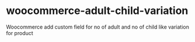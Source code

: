 # woocommerce-adult-child-variation
Woocommerce add custom field for no of adult and no of child like variation for product

